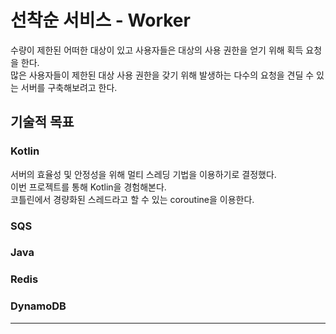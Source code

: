 # 선착순 서비스 - Worker

수량이 제한된 어떠한 대상이 있고 사용자들은 대상의 사용 권한을 얻기 위해 획득 요청을 한다.  
많은 사용자들이 제한된 대상 사용 권한을 갖기 위해 발생하는 다수의 요청을 견딜 수 있는 서버를 구축해보려고 한다. 

## 기술적 목표

### Kotlin

서버의 효율성 및 안정성을 위해 멀티 스레딩 기법을 이용하기로 결정했다.  
이번 프로젝트를 통해 Kotlin을 경험해본다.  
코틀린에서 경량화된 스레드라고 할 수 있는 coroutine을 이용한다.

### SQS

### Java

### Redis

### DynamoDB

---